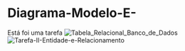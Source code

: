 # Diagrama-Modelo-E-
Está foi uma tarefa
![Tabela_Relacional_Banco_de_Dados](https://github.com/user-attachments/assets/bf7471bd-6ccd-46dd-9d93-5e9466f70898)
![Tarefa-II-Entidade-e-Relacionamento](https://github.com/user-attachments/assets/66381b9f-1660-4b60-9aab-424fed2539b3)
